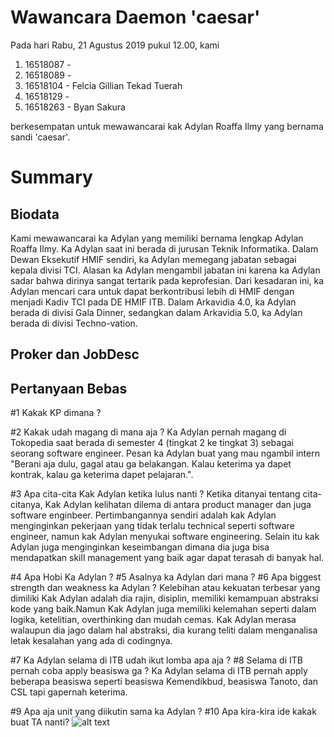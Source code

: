 # Wawancara Daemon 'caesar'
Pada hari Rabu, 21 Agustus 2019 pukul 12.00, kami
1. 16518087 - 
2. 16518089 - 
3. 16518104 - Felcia Gillian Tekad Tuerah
4. 16518129 - 
5. 16518263 - Byan Sakura

berkesempatan untuk mewawancarai kak Adylan Roaffa Ilmy yang bernama sandi 'caesar'.

# Summary
## Biodata
Kami mewawancarai ka Adylan yang memiliki bernama lengkap Adylan Roaffa Ilmy. 
Ka Adylan saat ini berada di jurusan Teknik Informatika. 
Dalam Dewan Eksekutif HMIF sendiri, ka Adylan memegang jabatan sebagai kepala divisi TCI. 
Alasan ka Adylan mengambil jabatan ini karena ka Adylan sadar bahwa dirinya sangat tertarik pada keprofesian. 
Dari kesadaran ini, ka Adylan mencari cara untuk dapat berkontribusi lebih di HMIF dengan menjadi Kadiv TCI pada DE HMIF ITB. 
Dalam Arkavidia 4.0, ka Adylan berada di divisi Gala Dinner, sedangkan dalam Arkavidia 5.0, ka Adylan berada di divisi Techno-vation.

## Proker dan JobDesc

## Pertanyaan Bebas
#1 Kakak KP dimana ?

#2 Kakak udah magang di mana aja ?
Ka Adylan pernah magang di Tokopedia saat berada di semester 4 (tingkat 2 ke tingkat 3) sebagai seorang software engineer.
Pesan ka Adylan buat yang mau ngambil intern "Berani aja dulu, gagal atau ga belakangan. Kalau keterima ya dapet kontrak,
kalau ga keterima dapet pelajaran.".

#3 Apa cita-cita Kak Adylan ketika lulus nanti ?
Ketika ditanyai tentang cita-citanya, Kak Adylan kelihatan dilema di antara product manager dan juga software enginbeer. Pertimbangannya sendiri adalah kak Adylan menginginkan pekerjaan yang tidak terlalu technical seperti software engineer, namun kak Adylan menyukai software engineering. Selain itu kak Adylan juga menginginkan keseimbangan dimana dia juga bisa mendapatkan skill management yang baik agar dapat terasah di banyak hal.

#4 Apa Hobi Ka Adylan ?
#5 Asalnya ka Adylan dari mana ?
#6 Apa biggest strength dan weakness ka Adylan ?
Kelebihan atau kekuatan terbesar yang dimiliki Kak Adylan adalah dia rajin, disiplin, memiliki kemampuan abstraksi kode yang baik.Namun Kak Adylan juga memiliki kelemahan seperti dalam logika, ketelitian, overthinking dan mudah cemas. Kak Adylan merasa walaupun dia jago dalam hal abstraksi, dia kurang teliti dalam menganalisa letak kesalahan yang ada di codingnya.

#7 Ka Adylan selama di ITB udah ikut lomba apa aja ?
#8 Selama di ITB pernah coba apply beasiswa ga ?
Ka Adylan selama di ITB pernah apply beberapa beasiswa seperti beasiswa Kemendikbud, beasiswa Tanoto, dan CSL tapi gapernah keterima.

#9 Apa aja unit yang diikutin sama ka Adylan ?
#10 Apa kira-kira ide kakak buat TA nanti?
![alt text](./<13516016.jpg)
